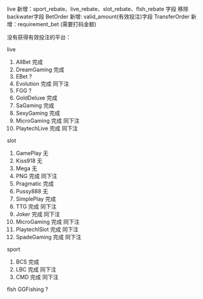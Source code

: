 live 新增：sport_rebate、live_rebate、slot_rebate、flsh_rebate 字段 移除backwater字段
BetOrder 新增: valid_amount(有效投注)字段
TransferOrder 新增：requirement_bet (需要打码金额)


没有获得有效投注的平台：

live
1. AllBet 完成
2. DreamGaming 完成
3. EBet ?
4. Evolution 完成 同下注
5. FGG ?
5. GoldDeluxe 完成
6. SaGaming 完成
7. SexyGaming 完成
8. MicroGaming 完成 同下注
9. PlaytechLive 完成 同下注

slot
1. GamePlay 无
2. Kiss918 无
3. Mega 无
4. PNG 完成 同下注
5. Pragmatic 完成
6. Pussy888 无
7. SimplePlay 完成
8. TTG 完成 同下注
9. Joker 完成 同下注
10. MicroGaming 完成 同下注
11. PlaytechlSlot 完成 同下注
12. SpadeGaming 完成 同下注

sport
1. BCS 完成
2. LBC 完成 同下注
3. CMD 完成 同下注

flsh
GGFishing ?
